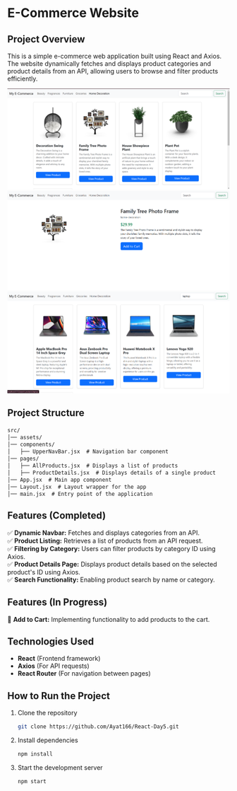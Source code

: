 # E-Commerce Website  

## Project Overview  
This is a simple e-commerce web application built using React and Axios. The website dynamically fetches and displays product categories and product details from an API, allowing users to browse and filter products efficiently.  

![alt text](src/assets/image.png)
![alt text](src/assets/image2.png)
![alt text](src/assets/image3.png)
## Project Structure  

```
src/  
│── assets/  
│── components/  
│   ├── UpperNavBar.jsx  # Navigation bar component  
│── pages/  
│   ├── AllProducts.jsx  # Displays a list of products  
│   ├── ProductDetails.jsx  # Displays details of a single product  
│── App.jsx  # Main app component  
│── Layout.jsx  # Layout wrapper for the app  
│── main.jsx  # Entry point of the application  
```

## Features (Completed)  
✅ **Dynamic Navbar:** Fetches and displays categories from an API.  
✅ **Product Listing:** Retrieves a list of products from an API request.  
✅ **Filtering by Category:** Users can filter products by category ID using Axios.  
✅ **Product Details Page:** Displays product details based on the selected product's ID using Axios.  
✅ **Search Functionality:** Enabling product search by name or category.
## Features (In Progress)  
🚧 **Add to Cart:** Implementing functionality to add products to the cart.  

## Technologies Used  
- **React** (Frontend framework)  
- **Axios** (For API requests)  
- **React Router** (For navigation between pages)  

## How to Run the Project  
1. Clone the repository  
   ```bash
   git clone https://github.com/Ayat166/React-Day5.git
   ```  
2. Install dependencies  
   ```bash
   npm install
   ```  
3. Start the development server  
   ```bash
   npm start
   ```  

